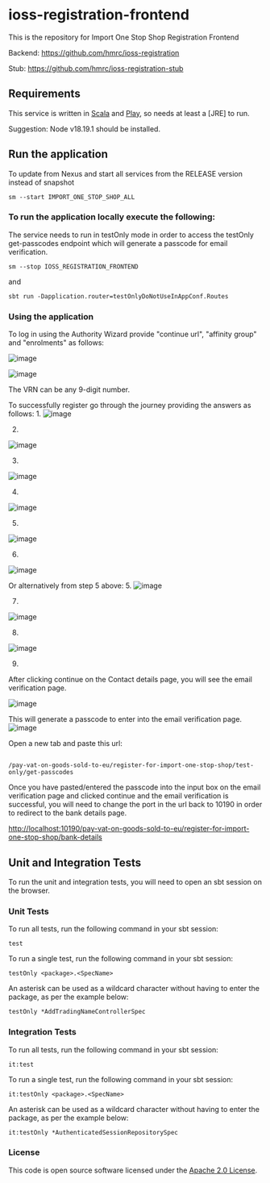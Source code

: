 
# ioss-registration-frontend

This is the repository for Import One Stop Shop Registration Frontend

Backend: https://github.com/hmrc/ioss-registration

Stub: https://github.com/hmrc/ioss-registration-stub

Requirements
------------

This service is written in [Scala](http://www.scala-lang.org/) and [Play](http://playframework.com/), so needs at least a [JRE] to run.

Suggestion: Node v18.19.1 should be installed.

## Run the application

To update from Nexus and start all services from the RELEASE version instead of snapshot
```
sm --start IMPORT_ONE_STOP_SHOP_ALL
```

### To run the application locally execute the following:

The service needs to run in testOnly mode in order to access the testOnly get-passcodes endpoint which will generate a passcode for email verification.
```
sm --stop IOSS_REGISTRATION_FRONTEND
```
and
```
sbt run -Dapplication.router=testOnlyDoNotUseInAppConf.Routes
```

### Using the application
To log in using the Authority Wizard provide "continue url", "affinity group" and "enrolments" as follows:

![image](https://github.com/hmrc/ioss-registration/assets/36073378/81b753d0-05e5-4f2c-b4ec-a3d834b4c299)

![image](https://user-images.githubusercontent.com/48218839/145842926-c318cb10-70c3-4186-a839-b1928c8e2625.png)

The VRN can be any 9-digit number.

To successfully register go through the journey providing the answers as follows:
1.
![image](https://github.com/hmrc/ioss-registration-frontend/assets/36073378/f56bd082-60c3-42e8-8036-5503b8ed844e)

2.
![image](https://github.com/hmrc/ioss-registration-frontend/assets/36073378/7db67246-ffae-4591-b4e1-1205e6c5fb78)

3.
![image](https://github.com/hmrc/ioss-registration-frontend/assets/36073378/ad366c1b-b922-4dcd-bda5-6678a51bc281)

4.
![image](https://github.com/hmrc/ioss-registration-frontend/assets/36073378/f73d60c6-912a-4b90-add2-fa5ac5aff5c1)

5.
![image](https://github.com/hmrc/ioss-registration-frontend/assets/36073378/27a2e705-17e8-4c6b-847a-215c3c7285b1)

6.
![image](https://github.com/hmrc/ioss-registration-frontend/assets/36073378/50b9ef63-26de-40c7-9e12-30af04c9a03e)

Or alternatively from step 5 above:
5.
![image](https://github.com/hmrc/ioss-registration-frontend/assets/36073378/1d5d89b1-e1c0-4507-8077-347ffd7018af)

7.
![image](https://github.com/hmrc/ioss-registration-frontend/assets/36073378/b8dc83d5-71f4-4a9d-b390-b262af02d13b)

8.
![image](https://github.com/hmrc/ioss-registration-frontend/assets/36073378/50b9ef63-26de-40c7-9e12-30af04c9a03e)

9.

After clicking continue on the Contact details page, you will see the email verification page.

![image](https://user-images.githubusercontent.com/36073378/203574815-a6fdba3a-59aa-41a7-827f-58b5382af95c.png)

This will generate a passcode to enter into the email verification page.
![image](https://user-images.githubusercontent.com/36073378/203574977-a8298624-bc88-4090-8e8f-4b9d2be0abf4.png)

Open a new tab and paste this url:

  ```

  /pay-vat-on-goods-sold-to-eu/register-for-import-one-stop-shop/test-only/get-passcodes

  ```

Once you have pasted/entered the passcode into the input box on the email verification page and clicked continue and the email verification is successful,
you will need to change the port in the url back to 10190 in order to redirect to the bank details page.

<http://localhost:10190/pay-vat-on-goods-sold-to-eu/register-for-import-one-stop-shop/bank-details>

[//]: # ()
[//]: # (This will generate a passcode to enter into the email verification page.)

[//]: # (![image]&#40;https://user-images.githubusercontent.com/36073378/203574977-a8298624-bc88-4090-8e8f-4b9d2be0abf4.png&#41;)

[//]: # ()
[//]: # (Once you have pasted/entered the passcode into the input box on the email verification page and clicked continue and the email verification is successful,)

[//]: # (you will need to change the port in the url back to 10200 in order to redirect to the bank details page.)

[//]: # (9.)

[//]: # (![image]&#40;https://user-images.githubusercontent.com/36073378/203573868-4809d4c5-8728-4b2f-bcce-3d8ad8f0e2c3.png&#41;)

[//]: # ()
[//]: # (10.)

[//]: # (![image]&#40;https://user-images.githubusercontent.com/36073378/203574605-b3a54885-bf3f-45e0-b58c-9c2d7b0cfa4d.png&#41;)

Unit and Integration Tests
------------

To run the unit and integration tests, you will need to open an sbt session on the browser.

### Unit Tests

To run all tests, run the following command in your sbt session:
```
test
```

To run a single test, run the following command in your sbt session:
```
testOnly <package>.<SpecName>
```

An asterisk can be used as a wildcard character without having to enter the package, as per the example below:
```
testOnly *AddTradingNameControllerSpec
```

### Integration Tests

To run all tests, run the following command in your sbt session:
```
it:test
```

To run a single test, run the following command in your sbt session:
```
it:testOnly <package>.<SpecName>
```

An asterisk can be used as a wildcard character without having to enter the package, as per the example below:
```
it:testOnly *AuthenticatedSessionRepositorySpec
```

### License

This code is open source software licensed under the [Apache 2.0 License]("http://www.apache.org/licenses/LICENSE-2.0.html").
